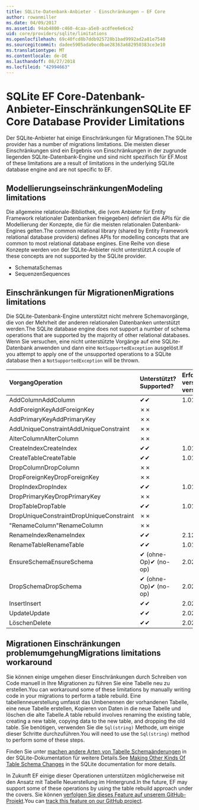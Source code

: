 ```yaml
---
title: SQLite-Datenbank-Anbieter - Einschränkungen – EF Core
author: rowanmiller
ms.date: 04/09/2017
ms.assetid: 94ab4800-c460-4caa-a5e8-acdfee6e6ce2
uid: core/providers/sqlite/limitations
ms.openlocfilehash: 69c40fcd8b7ddb925728b1bad9992ad2a81e7540
ms.sourcegitcommit: dadee5905ada9ecdbae28363a682950383ce3e10
ms.translationtype: MT
ms.contentlocale: de-DE
ms.lasthandoff: 08/27/2018
ms.locfileid: "42994663"
---
```

# <a name="sqlite-ef-core-database-provider-limitations"></a><span data-ttu-id="3fd6d-102">SQLite EF Core-Datenbank-Anbieter-Einschränkungen</span><span class="sxs-lookup"><span data-stu-id="3fd6d-102">SQLite EF Core Database Provider Limitations</span></span>

<span data-ttu-id="3fd6d-103">Der SQLite-Anbieter hat einige Einschränkungen für Migrationen.</span><span class="sxs-lookup"><span data-stu-id="3fd6d-103">The SQLite provider has a number of migrations limitations.</span></span> <span data-ttu-id="3fd6d-104">Die meisten dieser Einschränkungen sind ein Ergebnis von Einschränkungen in der zugrunde liegenden SQLite-Datenbank-Engine und sind nicht spezifisch für EF.</span><span class="sxs-lookup"><span data-stu-id="3fd6d-104">Most of these limitations are a result of limitations in the underlying SQLite database engine and are not specific to EF.</span></span>

## <a name="modeling-limitations"></a><span data-ttu-id="3fd6d-105">Modellierungseinschränkungen</span><span class="sxs-lookup"><span data-stu-id="3fd6d-105">Modeling limitations</span></span>

<span data-ttu-id="3fd6d-106">Die allgemeine relationale-Bibliothek, die (vom Anbieter für Entity Framework relationaler Datenbanken freigegeben) definiert die APIs für die Modellierung der Konzepte, die für die meisten relationalen Datenbank-Engines gelten.</span><span class="sxs-lookup"><span data-stu-id="3fd6d-106">The common relational library (shared by Entity Framework relational database providers) defines APIs for modelling concepts that are common to most relational database engines.</span></span> <span data-ttu-id="3fd6d-107">Eine Reihe von diese Konzepte werden von der SQLite-Anbieter nicht unterstützt.</span><span class="sxs-lookup"><span data-stu-id="3fd6d-107">A couple of these concepts are not supported by the SQLite provider.</span></span>

* <span data-ttu-id="3fd6d-108">Schemata</span><span class="sxs-lookup"><span data-stu-id="3fd6d-108">Schemas</span></span>
* <span data-ttu-id="3fd6d-109">Sequenzen</span><span class="sxs-lookup"><span data-stu-id="3fd6d-109">Sequences</span></span>

## <a name="migrations-limitations"></a><span data-ttu-id="3fd6d-110">Einschränkungen für Migrationen</span><span class="sxs-lookup"><span data-stu-id="3fd6d-110">Migrations limitations</span></span>

<span data-ttu-id="3fd6d-111">Die SQLite-Datenbank-Engine unterstützt nicht mehrere Schemavorgänge, die von der Mehrheit der anderen relationalen Datenbanken unterstützt werden.</span><span class="sxs-lookup"><span data-stu-id="3fd6d-111">The SQLite database engine does not support a number of schema operations that are supported by the majority of other relational databases.</span></span> <span data-ttu-id="3fd6d-112">Wenn Sie versuchen, eine nicht unterstützte Vorgänge auf eine SQLite-Datenbank anwenden und dann eine `NotSupportedException` ausgelöst.</span><span class="sxs-lookup"><span data-stu-id="3fd6d-112">If you attempt to apply one of the unsupported operations to a SQLite database then a `NotSupportedException` will be thrown.</span></span>

| <span data-ttu-id="3fd6d-113">Vorgang</span><span class="sxs-lookup"><span data-stu-id="3fd6d-113">Operation</span></span>            | <span data-ttu-id="3fd6d-114">Unterstützt?</span><span class="sxs-lookup"><span data-stu-id="3fd6d-114">Supported?</span></span> | <span data-ttu-id="3fd6d-115">Erfordert version</span><span class="sxs-lookup"><span data-stu-id="3fd6d-115">Requires version</span></span> |
|:---------------------|:-----------|:-----------------|
| <span data-ttu-id="3fd6d-116">AddColumn</span><span class="sxs-lookup"><span data-stu-id="3fd6d-116">AddColumn</span></span>            | <span data-ttu-id="3fd6d-117">✔</span><span class="sxs-lookup"><span data-stu-id="3fd6d-117">✔</span></span>          | <span data-ttu-id="3fd6d-118">1.0</span><span class="sxs-lookup"><span data-stu-id="3fd6d-118">1.0</span></span>              |
| <span data-ttu-id="3fd6d-119">AddForeignKey</span><span class="sxs-lookup"><span data-stu-id="3fd6d-119">AddForeignKey</span></span>        | <span data-ttu-id="3fd6d-120">✗</span><span class="sxs-lookup"><span data-stu-id="3fd6d-120">✗</span></span>          |                  |
| <span data-ttu-id="3fd6d-121">AddPrimaryKey</span><span class="sxs-lookup"><span data-stu-id="3fd6d-121">AddPrimaryKey</span></span>        | <span data-ttu-id="3fd6d-122">✗</span><span class="sxs-lookup"><span data-stu-id="3fd6d-122">✗</span></span>          |                  |
| <span data-ttu-id="3fd6d-123">AddUniqueConstraint</span><span class="sxs-lookup"><span data-stu-id="3fd6d-123">AddUniqueConstraint</span></span>  | <span data-ttu-id="3fd6d-124">✗</span><span class="sxs-lookup"><span data-stu-id="3fd6d-124">✗</span></span>          |                  |
| <span data-ttu-id="3fd6d-125">AlterColumn</span><span class="sxs-lookup"><span data-stu-id="3fd6d-125">AlterColumn</span></span>          | <span data-ttu-id="3fd6d-126">✗</span><span class="sxs-lookup"><span data-stu-id="3fd6d-126">✗</span></span>          |                  |
| <span data-ttu-id="3fd6d-127">CreateIndex</span><span class="sxs-lookup"><span data-stu-id="3fd6d-127">CreateIndex</span></span>          | <span data-ttu-id="3fd6d-128">✔</span><span class="sxs-lookup"><span data-stu-id="3fd6d-128">✔</span></span>          | <span data-ttu-id="3fd6d-129">1.0</span><span class="sxs-lookup"><span data-stu-id="3fd6d-129">1.0</span></span>              |
| <span data-ttu-id="3fd6d-130">CreateTable</span><span class="sxs-lookup"><span data-stu-id="3fd6d-130">CreateTable</span></span>          | <span data-ttu-id="3fd6d-131">✔</span><span class="sxs-lookup"><span data-stu-id="3fd6d-131">✔</span></span>          | <span data-ttu-id="3fd6d-132">1.0</span><span class="sxs-lookup"><span data-stu-id="3fd6d-132">1.0</span></span>              |
| <span data-ttu-id="3fd6d-133">DropColumn</span><span class="sxs-lookup"><span data-stu-id="3fd6d-133">DropColumn</span></span>           | <span data-ttu-id="3fd6d-134">✗</span><span class="sxs-lookup"><span data-stu-id="3fd6d-134">✗</span></span>          |                  |
| <span data-ttu-id="3fd6d-135">DropForeignKey</span><span class="sxs-lookup"><span data-stu-id="3fd6d-135">DropForeignKey</span></span>       | <span data-ttu-id="3fd6d-136">✗</span><span class="sxs-lookup"><span data-stu-id="3fd6d-136">✗</span></span>          |                  |
| <span data-ttu-id="3fd6d-137">DropIndex</span><span class="sxs-lookup"><span data-stu-id="3fd6d-137">DropIndex</span></span>            | <span data-ttu-id="3fd6d-138">✔</span><span class="sxs-lookup"><span data-stu-id="3fd6d-138">✔</span></span>          | <span data-ttu-id="3fd6d-139">1.0</span><span class="sxs-lookup"><span data-stu-id="3fd6d-139">1.0</span></span>              |
| <span data-ttu-id="3fd6d-140">DropPrimaryKey</span><span class="sxs-lookup"><span data-stu-id="3fd6d-140">DropPrimaryKey</span></span>       | <span data-ttu-id="3fd6d-141">✗</span><span class="sxs-lookup"><span data-stu-id="3fd6d-141">✗</span></span>          |                  |
| <span data-ttu-id="3fd6d-142">DropTable</span><span class="sxs-lookup"><span data-stu-id="3fd6d-142">DropTable</span></span>            | <span data-ttu-id="3fd6d-143">✔</span><span class="sxs-lookup"><span data-stu-id="3fd6d-143">✔</span></span>          | <span data-ttu-id="3fd6d-144">1.0</span><span class="sxs-lookup"><span data-stu-id="3fd6d-144">1.0</span></span>              |
| <span data-ttu-id="3fd6d-145">DropUniqueConstraint</span><span class="sxs-lookup"><span data-stu-id="3fd6d-145">DropUniqueConstraint</span></span> | <span data-ttu-id="3fd6d-146">✗</span><span class="sxs-lookup"><span data-stu-id="3fd6d-146">✗</span></span>          |                  |
| <span data-ttu-id="3fd6d-147">"RenameColumn"</span><span class="sxs-lookup"><span data-stu-id="3fd6d-147">RenameColumn</span></span>         | <span data-ttu-id="3fd6d-148">✗</span><span class="sxs-lookup"><span data-stu-id="3fd6d-148">✗</span></span>          |                  |
| <span data-ttu-id="3fd6d-149">RenameIndex</span><span class="sxs-lookup"><span data-stu-id="3fd6d-149">RenameIndex</span></span>          | <span data-ttu-id="3fd6d-150">✔</span><span class="sxs-lookup"><span data-stu-id="3fd6d-150">✔</span></span>          | <span data-ttu-id="3fd6d-151">2.1</span><span class="sxs-lookup"><span data-stu-id="3fd6d-151">2.1</span></span>              |
| <span data-ttu-id="3fd6d-152">RenameTable</span><span class="sxs-lookup"><span data-stu-id="3fd6d-152">RenameTable</span></span>          | <span data-ttu-id="3fd6d-153">✔</span><span class="sxs-lookup"><span data-stu-id="3fd6d-153">✔</span></span>          | <span data-ttu-id="3fd6d-154">1.0</span><span class="sxs-lookup"><span data-stu-id="3fd6d-154">1.0</span></span>              |
| <span data-ttu-id="3fd6d-155">EnsureSchema</span><span class="sxs-lookup"><span data-stu-id="3fd6d-155">EnsureSchema</span></span>         | <span data-ttu-id="3fd6d-156">✔ (ohne-Op)</span><span class="sxs-lookup"><span data-stu-id="3fd6d-156">✔ (no-op)</span></span>  | <span data-ttu-id="3fd6d-157">2.0</span><span class="sxs-lookup"><span data-stu-id="3fd6d-157">2.0</span></span>              |
| <span data-ttu-id="3fd6d-158">DropSchema</span><span class="sxs-lookup"><span data-stu-id="3fd6d-158">DropSchema</span></span>           | <span data-ttu-id="3fd6d-159">✔ (ohne-Op)</span><span class="sxs-lookup"><span data-stu-id="3fd6d-159">✔ (no-op)</span></span>  | <span data-ttu-id="3fd6d-160">2.0</span><span class="sxs-lookup"><span data-stu-id="3fd6d-160">2.0</span></span>              |
| <span data-ttu-id="3fd6d-161">Insert</span><span class="sxs-lookup"><span data-stu-id="3fd6d-161">Insert</span></span>               | <span data-ttu-id="3fd6d-162">✔</span><span class="sxs-lookup"><span data-stu-id="3fd6d-162">✔</span></span>          | <span data-ttu-id="3fd6d-163">2.0</span><span class="sxs-lookup"><span data-stu-id="3fd6d-163">2.0</span></span>              |
| <span data-ttu-id="3fd6d-164">Update</span><span class="sxs-lookup"><span data-stu-id="3fd6d-164">Update</span></span>               | <span data-ttu-id="3fd6d-165">✔</span><span class="sxs-lookup"><span data-stu-id="3fd6d-165">✔</span></span>          | <span data-ttu-id="3fd6d-166">2.0</span><span class="sxs-lookup"><span data-stu-id="3fd6d-166">2.0</span></span>              |
| <span data-ttu-id="3fd6d-167">Löschen</span><span class="sxs-lookup"><span data-stu-id="3fd6d-167">Delete</span></span>               | <span data-ttu-id="3fd6d-168">✔</span><span class="sxs-lookup"><span data-stu-id="3fd6d-168">✔</span></span>          | <span data-ttu-id="3fd6d-169">2.0</span><span class="sxs-lookup"><span data-stu-id="3fd6d-169">2.0</span></span>              |

## <a name="migrations-limitations-workaround"></a><span data-ttu-id="3fd6d-170">Migrationen Einschränkungen problemumgehung</span><span class="sxs-lookup"><span data-stu-id="3fd6d-170">Migrations limitations workaround</span></span>

<span data-ttu-id="3fd6d-171">Sie können einige umgehen dieser Einschränkungen durch Schreiben von Code manuell in Ihre Migrationen zu führen Sie eine Tabelle neu zu erstellen.</span><span class="sxs-lookup"><span data-stu-id="3fd6d-171">You can workaround some of these limitations by manually writing code in your migrations to perform a table rebuild.</span></span> <span data-ttu-id="3fd6d-172">Eine tabellenneuerstellung umfasst das Umbenennen der vorhandenen Tabelle, eine neue Tabelle erstellen, Kopieren von Daten in die neue Tabelle und löschen die alte Tabelle.</span><span class="sxs-lookup"><span data-stu-id="3fd6d-172">A table rebuild involves renaming the existing table, creating a new table, copying data to the new table, and dropping the old table.</span></span> <span data-ttu-id="3fd6d-173">Sie benötigen, verwenden Sie die `Sql(string)` Methode, um einige dieser Schritte durchzuführen.</span><span class="sxs-lookup"><span data-stu-id="3fd6d-173">You will need to use the `Sql(string)` method to perform some of these steps.</span></span>

<span data-ttu-id="3fd6d-174">Finden Sie unter [machen andere Arten von Tabelle Schemaänderungen](http://sqlite.org/lang_altertable.html#otheralter) in der SQLite-Dokumentation für weitere Details.</span><span class="sxs-lookup"><span data-stu-id="3fd6d-174">See [Making Other Kinds Of Table Schema Changes](http://sqlite.org/lang_altertable.html#otheralter) in the SQLite documentation for more details.</span></span>

<span data-ttu-id="3fd6d-175">In Zukunft EF einige dieser Operationen unterstützen möglicherweise mit den Ansatz mit Tabelle Neuerstellung im Hintergrund.</span><span class="sxs-lookup"><span data-stu-id="3fd6d-175">In the future, EF may support some of these operations by using the table rebuild approach under the covers.</span></span> <span data-ttu-id="3fd6d-176">Sie können [verfolgen Sie dieses Feature auf unserem GitHub-Projekt](https://github.com/aspnet/EntityFrameworkCore/issues/329).</span><span class="sxs-lookup"><span data-stu-id="3fd6d-176">You can [track this feature on our GitHub project](https://github.com/aspnet/EntityFrameworkCore/issues/329).</span></span>

